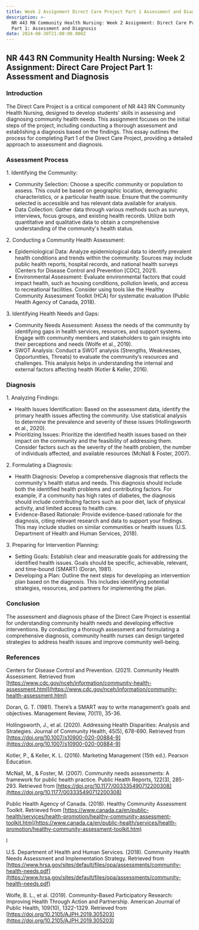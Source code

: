 ```yaml
---
title: Week 2 Assignment Direct Care Project Part 1 Assessment and Diagnosis NR443
description: >-
  NR 443 RN Community Health Nursing: Week 2 Assignment: Direct Care Project
  Part 1: Assessment and Diagnosis
date: 2024-08-30T21:00:00.000Z
---
```


## NR 443 RN Community Health Nursing: Week 2 Assignment: Direct Care Project Part 1: Assessment and Diagnosis

### Introduction

The Direct Care Project is a critical component of NR 443 RN Community Health Nursing, designed to develop students' skills in assessing and diagnosing community health needs. This assignment focuses on the initial steps of the project, including conducting a thorough assessment and establishing a diagnosis based on the findings. This essay outlines the process for completing Part 1 of the Direct Care Project, providing a detailed approach to assessment and diagnosis.

### Assessment Process

1\. Identifying the Community:

* Community Selection: Choose a specific community or population to assess. This could be based on geographic location, demographic characteristics, or a particular health issue. Ensure that the community selected is accessible and has relevant data available for analysis.
* Data Collection: Gather data through various methods such as surveys, interviews, focus groups, and existing health records. Utilize both quantitative and qualitative data to obtain a comprehensive understanding of the community's health status.

2\. Conducting a Community Health Assessment:

* Epidemiological Data: Analyze epidemiological data to identify prevalent health conditions and trends within the community. Sources may include public health reports, hospital records, and national health surveys (Centers for Disease Control and Prevention \[CDC], 2021).
* Environmental Assessment: Evaluate environmental factors that could impact health, such as housing conditions, pollution levels, and access to recreational facilities. Consider using tools like the Healthy Community Assessment Toolkit (HCA) for systematic evaluation (Public Health Agency of Canada, 2018).

3\. Identifying Health Needs and Gaps:

* Community Needs Assessment: Assess the needs of the community by identifying gaps in health services, resources, and support systems. Engage with community members and stakeholders to gain insights into their perceptions and needs (Wolfe et al., 2019).
* SWOT Analysis: Conduct a SWOT analysis (Strengths, Weaknesses, Opportunities, Threats) to evaluate the community’s resources and challenges. This analysis helps in understanding the internal and external factors affecting health (Kotler & Keller, 2016).

### Diagnosis

1\. Analyzing Findings:

* Health Issues Identification: Based on the assessment data, identify the primary health issues affecting the community. Use statistical analysis to determine the prevalence and severity of these issues (Hollingsworth et al., 2020).
* Prioritizing Issues: Prioritize the identified health issues based on their impact on the community and the feasibility of addressing them. Consider factors such as the severity of the health problem, the number of individuals affected, and available resources (McNall & Foster, 2007).

2\. Formulating a Diagnosis:

* Health Diagnosis: Develop a comprehensive diagnosis that reflects the community's health status and needs. This diagnosis should include both the identified health problems and contributing factors. For example, if a community has high rates of diabetes, the diagnosis should include contributing factors such as poor diet, lack of physical activity, and limited access to health care.
* Evidence-Based Rationale: Provide evidence-based rationale for the diagnosis, citing relevant research and data to support your findings. This may include studies on similar communities or health issues (U.S. Department of Health and Human Services, 2018).

3\. Preparing for Intervention Planning:

* Setting Goals: Establish clear and measurable goals for addressing the identified health issues. Goals should be specific, achievable, relevant, and time-bound (SMART) (Doran, 1981).
* Developing a Plan: Outline the next steps for developing an intervention plan based on the diagnosis. This includes identifying potential strategies, resources, and partners for implementing the plan.

### Conclusion

The assessment and diagnosis phase of the Direct Care Project is essential for understanding community health needs and developing effective interventions. By conducting a thorough assessment and formulating a comprehensive diagnosis, community health nurses can design targeted strategies to address health issues and improve community well-being.

### References

Centers for Disease Control and Prevention. (2021). Community Health Assessment. Retrieved from [https://www.cdc.gov/nceh/information/community-health-assessment.html](https://www.cdc.gov/nceh/information/community-health-assessment.html)

Doran, G. T. (1981). There’s a SMART way to write management’s goals and objectives. Management Review, 70(11), 35-36.

Hollingsworth, J., et al. (2020). Addressing Health Disparities: Analysis and Strategies. Journal of Community Health, 45(5), 678-690. Retrieved from [https://doi.org/10.1007/s10900-020-00884-9](https://doi.org/10.1007/s10900-020-00884-9)

Kotler, P., & Keller, K. L. (2016). Marketing Management (15th ed.). Pearson Education.

McNall, M., & Foster, M. (2007). Community needs assessments: A framework for public health practice. Public Health Reports, 122(3), 285-293. Retrieved from [https://doi.org/10.1177/003335490712200308](https://doi.org/10.1177/003335490712200308)

Public Health Agency of Canada. (2018). Healthy Community Assessment Toolkit. Retrieved from [https://www.canada.ca/en/public-health/services/health-promotion/healthy-community-assessment-toolkit.htm](https://www.canada.ca/en/public-health/services/health-promotion/healthy-community-assessment-toolkit.htm)

l

U.S. Department of Health and Human Services. (2018). Community Health Needs Assessment and Implementation Strategy. Retrieved from [https://www.hrsa.gov/sites/default/files/opa/assessments/community-health-needs.pdf](https://www.hrsa.gov/sites/default/files/opa/assessments/community-health-needs.pdf)

Wolfe, B. L., et al. (2019). Community-Based Participatory Research: Improving Health Through Action and Partnership. American Journal of Public Health, 109(10), 1322-1329. Retrieved from [https://doi.org/10.2105/AJPH.2019.305203](https://doi.org/10.2105/AJPH.2019.305203)
